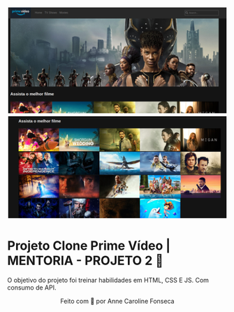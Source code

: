 <h1 align="center">
  <img src="img/primevideo1.png" alt="layout parte 1" width="500">
  <img src="img/primevideo2.png" alt="layout parte 2" width="500">

</h1>

#  Projeto Clone Prime Vídeo | MENTORIA - PROJETO 2 🚀 
 O objetivo do projeto foi treinar habilidades em HTML, CSS E JS. 
 Com consumo de API. 



<p align="center">
Feito com 💜 por Anne Caroline Fonseca
</p>

